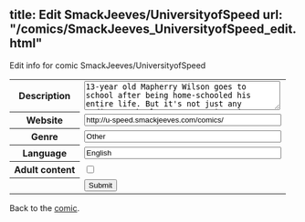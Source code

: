 title: Edit SmackJeeves/UniversityofSpeed
url: "/comics/SmackJeeves_UniversityofSpeed_edit.html"
---
Edit info for comic SmackJeeves/UniversityofSpeed

<form name="comic" action="http://gaepostmail.appspot.com/comic/" method="post">
<table class="comicinfo">
<tr>
<th>Description</th><td><textarea name="description" cols="40" rows="3">13-year old Mapherry Wilson goes to school after being home-schooled his entire life. But it's not just any ordinary school... It's a University built by a giant automobile company! There will be racing, rivalries, crashes, and a little bit of everything else! Welcome to the DynaFaux University of Speed! Part 5: The Turbulent Times (eng. ver- ongoing) Part 6: Mappy's First Date (TBA) Part7-PartXX- TBA</textarea></td>
</tr>
<tr>
<th>Website</th><td><input type="text" name="url" value="http://u-speed.smackjeeves.com/comics/" size="40"/></td>
</tr>
<tr>
<th>Genre</th><td><input type="text" name="genre" value="Other" size="40"/></td>
</tr>
<tr>
<th>Language</th><td><input type="text" name="language" value="English" size="40"/></td>
</tr>
<tr>
<th>Adult content</th><td><input type="checkbox" name="adult" value="adult" /></td>
</tr>
<tr>
<th></th><td>
<input type="hidden" name="comic" value="SmackJeeves_UniversityofSpeed" />
<input type="submit" name="submit" value="Submit" />
</td>
</tr>
</table>
</form>

Back to the [comic](SmackJeeves_UniversityofSpeed.html).
